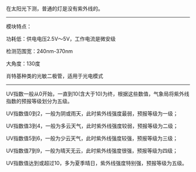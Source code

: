 在太阳光下测，普通的灯是没有紫外线的。

---

模块特点：

功耗低：供电电压2.5V～5V，工作电流是微安级

检测范围宽：240nm-370nm

大角度：130度

肖特基种类的光敏二极管，适用于光电模式

---

UV指数一般从0开始，一直到10(含大于10)为终，根据这些数值，气象局将紫外线指数的预报等级划分为五级。

UV指数值0到2，一般为阴或雨天，此时紫外线强度最弱，预报等级为一级；

UV指数值3到4，一般为多云天气，此时紫外线强度较弱，预报等级为二级；

UV指数值5到6，一般为少云天气，此时紫外线强度较强，预报等级为三级；

UV指数值7到9，一般为晴天无云，此时紫外线强度很强，预报等级为四级；

UV指数值达到或超过10，多为夏季晴日，紫外线强度特别强，预报等级为五级。
